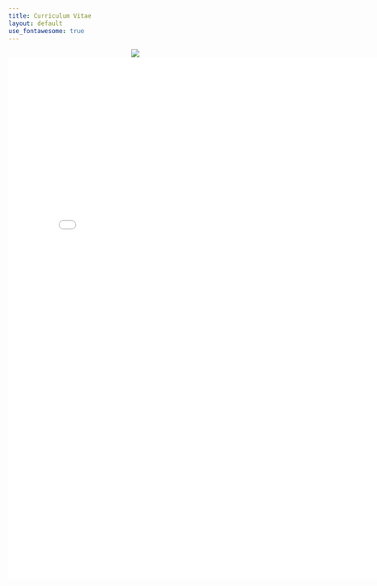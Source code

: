 ```yaml
---
title: Curriculum Vitae
layout: default
use_fontawesome: true
---
```


<!-- Photo -->
<div class="row content-row">
    <div class="col-12 col-sm-2"></div>
    <div style="text-align:center;" class="col-12 col-sm-8">
        <img src="{{ site.baseurl }}/images/alaska.png">
    </div>
    <div class="col-12 col-sm-2"></div>
</div>

<!-- CV -->
<div class="row content-row">
    <div class="col-12 col-sm-2"></div>
    <div style="text-align:center;" class="col-12 col-sm-8">
      <embed src="{{ site.baseurl }}/attachments/DupontCV.pdf#toolbar=1" width="800px" height="1035px"/>
    </div>
    <div class="col-12 col-sm-2"></div>
</div>
